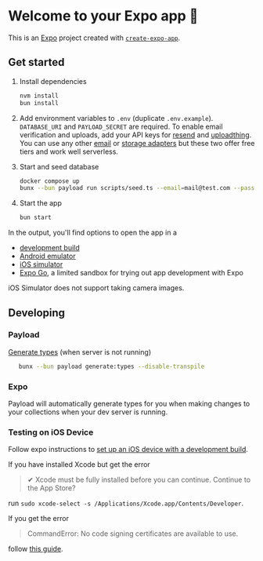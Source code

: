 # Welcome to your Expo app 👋

This is an [Expo](https://expo.dev) project created with [`create-expo-app`](https://www.npmjs.com/package/create-expo-app).

## Get started

1. Install dependencies

   ```bash
   nvm install
   bun install
   ```

2. Add environment variables to `.env` (duplicate `.env.example`). `DATABASE_URI` and `PAYLOAD_SECRET` are required. To enable email verification and uploads, add your API keys for [resend](https://resend.com/emails) and [uploadthing](https://uploadthing.com/). You can use any other [email](https://payloadcms.com/docs/beta/email/overview) or [storage adapters](https://payloadcms.com/docs/beta/upload/storage-adapters) but these two offer free tiers and work well serverless.
3. Start and seed database

   ```bash
   docker compose up
   bunx --bun payload run scripts/seed.ts --email=mail@test.com --password=pass -- --disable-transpile
   ```

4. Start the app

   ```bash
   bun start
   ```

In the output, you'll find options to open the app in a

- [development build](https://docs.expo.dev/develop/development-builds/introduction/)
- [Android emulator](https://docs.expo.dev/workflow/android-studio-emulator/)
- [iOS simulator](https://docs.expo.dev/workflow/ios-simulator/)
- [Expo Go](https://expo.dev/go), a limited sandbox for trying out app development with Expo

iOS Simulator does not support taking camera images.

## Developing

### Payload

[Generate types](https://payloadcms.com/docs/beta/typescript/generating-types) (when server is not running)

```bash
   bunx --bun payload generate:types --disable-transpile
```

### Expo

Payload will automatically generate types for you when making changes to your collections when your dev server is running.

### Testing on iOS Device

Follow expo instructions to [set up an iOS device with a development build](https://docs.expo.dev/get-started/set-up-your-environment/?platform=ios&device=physical&mode=development-build&buildEnv=local#set-up-an-ios-device-with-a-development-build).

If you have installed Xcode but get the error

> ✔ Xcode must be fully installed before you can continue. Continue to the App Store?

run `sudo xcode-select -s /Applications/Xcode.app/Contents/Developer`.

If you get the error

> CommandError: No code signing certificates are available to use.

follow [this guide](https://github.com/expo/fyi/blob/main/setup-xcode-signing.md).
